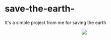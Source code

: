 # save-the-earth-
It's a simple project from me for saving the earth


<p><center><img src="https://www.pexels.com/photo/planet-earth-220201/"></center></p>
